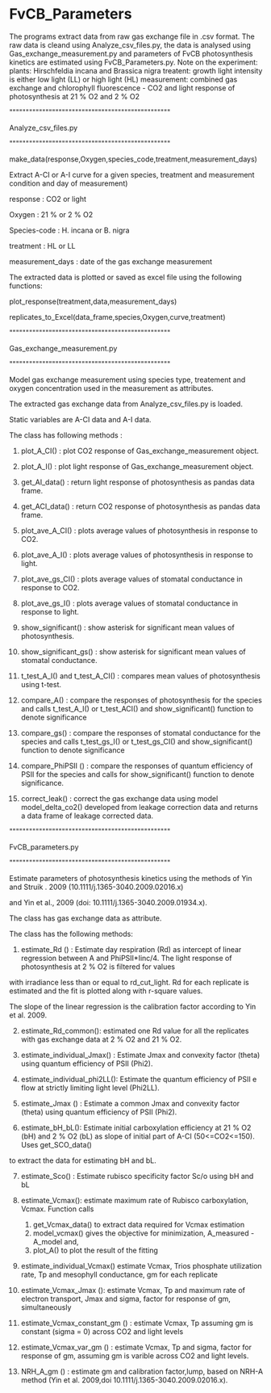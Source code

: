 # FvCB_Parameters
The programs extract data from raw gas exchange file in .csv format. The raw data is cleand using Analyze_csv_files.py, the data is analysed using Gas_exchange_measurement.py 
and parameters of FvCB photosynthesis kinetics are estimated using FvCB_Parameters.py. 
Note on the experiment: 
plants: Hirschfeldia incana and Brassica nigra
treatent: growth light intensity is either low light (LL) or high light (HL)
measurement: combined gas exchange and chlorophyll fluorescence - CO2 and light response of photosynthesis at 21 % O2 and 2 % O2

"""""""""""""""""""""""""""""""""""""""""""""""""

Analyze_csv_files.py

"""""""""""""""""""""""""""""""""""""""""""""""""

make_data(response,Oxygen,species_code,treatment,measurement_days)

Extract A-CI or A-I curve for a given species, treatment and  measurement condition and day of measurement)
 
response : CO2 or light

Oxygen : 21 % or 2 % O2

Species-code : H. incana or B. nigra

treatment : HL or LL

measurement_days :  date of the gas exchange measurement

The extracted data is plotted or saved as excel file using the following functions:

plot_response(treatment,data,measurement_days)

replicates_to_Excel(data_frame,species,Oxygen,curve,treatment)

"""""""""""""""""""""""""""""""""""""""""""""""""

Gas_exchange_measurement.py

"""""""""""""""""""""""""""""""""""""""""""""""""

Model gas exchange measurement using species type, treatement and oxygen concentration used in the measurement as attributes.

The extracted gas exchange data from Analyze_csv_files.py is loaded.

Static variables are A-CI data and A-I data.

The class has following methods : 

1. plot_A_CI() : plot CO2 response of Gas_exchange_measurement object.

2. plot_A_I() : plot light response of Gas_exchange_measurement object.

3. get_AI_data() : return light response of photosynthesis as pandas data frame.

4. get_ACI_data() : return CO2 response of photosynthesis as pandas data frame.

5. plot_ave_A_CI() : plots average values of photosynthesis in response to CO2.

6. plot_ave_A_I() : plots average values of photosynthesis in response to light.

7. plot_ave_gs_CI() : plots average values of stomatal conductance in response to CO2.

8. plot_ave_gs_I() : plots average values of stomatal conductance in response to light.

9. show_significant() : show asterisk for significant mean values of photosynthesis.

10. show_significant_gs() : show asterisk for significant mean values of stomatal conductance.

11. t_test_A_I() and t_test_A_CI() : compares mean values of photosynthesis using t-test.

11. compare_A() :  compare the responses of photosynthesis for the species and calls t_test_A_I() or t_test_ACI() and show_significant() function to denote significance

12. compare_gs() :  compare the responses of stomatal conductance for the species and calls t_test_gs_I() or t_test_gs_CI() and show_significant() function to denote significance

13. compare_PhiPSII () : compare the responses of quantum efficiency of PSII for the species and calls for show_significant() function to denote significance.

14. correct_leak() : correct the gas exchange data using model model_delta_co2() developed from leakage correction data and returns a data frame of leakage corrected data.


"""""""""""""""""""""""""""""""""""""""""""""""""

FvCB_parameters.py

"""""""""""""""""""""""""""""""""""""""""""""""""

Estimate parameters of photosynthesis kinetics using the methods of Yin and Struik . 2009 (10.1111/j.1365-3040.2009.02016.x)

and Yin et al., 2009 (doi: 10.1111/j.1365-3040.2009.01934.x).

The class has gas exchange data as attribute.

The class has the following methods:

1. estimate_Rd () : Estimate day respiration (Rd) as intercept of linear regression between A and PhiPSII*Iinc/4. The light response of photosynthesis at 2 % O2 is filtered for values

with irradiance less than or equal to rd_cut_light. Rd for each replicate is estimated and the fit is plotted along with r-square values. 

The slope of the linear regression is the calibration factor according to Yin et al. 2009. 

2. estimate_Rd_common(): estimated one Rd value for all the replicates with gas exchange data at 2 % O2 and 21 % O2.

3. estimate_individual_Jmax() : Estimate Jmax and convexity factor (theta) using quantum efficiency of PSII (Phi2).

4. estimate_individual_phi2LL(): Estimate the quantum efficiency of PSII e flow at strictly limiting light level (Phi2LL).

5. estimate_Jmax () : Estimate a common Jmax and convexity factor (theta) using quantum efficiency of PSII (Phi2).

6. estimate_bH_bL(): Estimate initial carboxylation efficiency at 21 % O2 (bH) and 2 % O2 (bL) as slope of initial part of A-CI (50<=CO2<=150). Uses get_SCO_data()

to extract the data for estimating bH and bL.

7. estimate_Sco() : Estimate rubisco specificity factor Sc/o using bH and bL 

8. estimate_Vcmax(): estimate maximum rate of Rubisco carboxylation, Vcmax. Function calls 
    1. get_Vcmax_data() to extract data required for Vcmax estimation
    2. model_vcmax() gives the objective for minimization, A_measured - A_model and,
    3. plot_A() to plot the result of the fitting
    
9. estimate_individual_Vcmax() estimate Vcmax, Trios phosphate utilization rate, Tp and mesophyll conductance, gm for each replicate

10. estimate_Vcmax_Jmax ():  estimate Vcmax,  Tp and maximum rate of electron transport, Jmax and sigma, factor for response of gm, simultaneously

11. estimate_Vcmax_constant_gm () :  estimate Vcmax, Tp assuming gm is constant (sigma = 0) across CO2 and light levels

12. estimate_Vcmax_var_gm () : estimate Vcmax, Tp and sigma, factor for response of gm, assuming gm is varible across CO2 and light levels.

13. NRH_A_gm () : estimate gm and calibration factor,lump, based on NRH-A method (Yin et al. 2009,doi 10.1111/j.1365-3040.2009.02016.x). 



